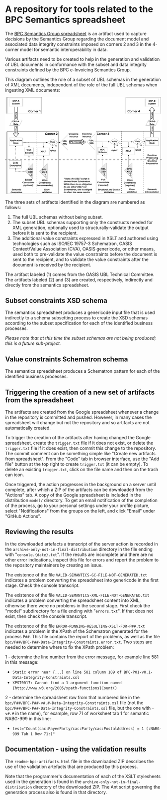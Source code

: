 # A repository for tools related to the BPC Semantics spreadsheet

The [BPC Semantics Group spreadsheet](https://docs.google.com/spreadsheets/d/1qAz_aAbJ99ikA4zUk97FyjyDLcsQ3B3vqjEK-b3C_h8/view) is an artifact used to capture decisions by the Semantics Group regarding the document model and associated data integrity constraints imposed on corners 2 and 3 in the 4-corner model for semantic interoperability in data.

Various artifacts need to be created to help in the generation and validation of UBL documents in conformance with the subset and data integrity constraints defined by the BPC e-Invoicing Semantics Group.

This diagram outlines the role of a subset of UBL schemas in the generation of XML documents, independent of the role of the full UBL schemas when ingesting XML documents:

![The role of a UBL subset schema](README-subset.png "The role of a UBL subset schema")

The three sets of artifacts identified in the diagram are numbered as follows:

1. The full UBL schemas without being subset.
1. The subset UBL schemas supporting only the constructs needed for XML generation, optionally used to structurally-validate the output before it is sent to the recipient.
1. The additional value constraints expressed in XSLT and authored using technologies such as ISO/IEC 19757-3 Schematron, OASIS Context/Value Association (CVA), OASIS genericode, or other means, used both to pre-validate the value constraints before the document is sent to the recipient, and to validate the value constraints after the document is received by the recipient.

The artifact labeled (1) comes from the OASIS UBL Technical Committee. The artifacts labeled (2) and (3) are created, respectively, indirectly and directly from the semantics spreadsheet.

## Subset constraints XSD schema

The semantics spreadsheet produces a genericode input file that is used indirectly to a schema subsetting process to create the XSD schemas according to the subset specification for each of the identified business processes.

_Please note that at this time the subset schemas are not being produced; this is a future sub-project._

## Value constraints Schematron schema

The semantics spreadsheet produces a Schematron pattern for each of the identified business processes.

## Triggering the creation of a new set of artifacts from the spreadsheet

The artifacts are created from the Google spreadsheet whenever a change in the repository is committed and pushed. However, in many cases the spreadsheet will change but not the repository and so artifacts are not automatically created.

To trigger the creation of the artifacts after having changed the Google spreadsheet, create the `trigger.txt` file if it does not exist, or delete the `trigger.txt` file if it does exist, then commit this change to the repository. The commit comment can be something simple like "Create new artifacts from spreadsheet". From the "Code" tab in browser interface, use the "Add file" button at the top right to create `trigger.txt` (it can be empty). To delete an existing `trigger.txt`, click on the file name and then on the trash can icon.

Once triggered, the action progresses in the background on a server until complete, after which a ZIP of the artifacts can be downloaded from the "Actions" tab. A copy of the Google spreadsheet is included in the distribution `model/` directory. To get an email notification of the completion of the process, go to your personal settings under your profile picture, select "Notifications" from the groups on the left, and click "Email" under "GitHub Actions".

## Reviewing the results

In the downloaded artefacts a transcript of the server action is recorded in the `archive-only-not-in-final-distribution` directory in the file ending with "`console.{date}.txt`". If the results are incomplete and there are no other error indications, inspect this file for errors and report the problem to the repository maintainers by creating an issue.

The existence of the file `VALID-SEMANTICS-GC-FILE-NOT-GENERATED.txt` indicates a problem converting the spreadsheet into genericode in the first stage. Check the console transcript.

The existence of the file `VALID-SEMANTICS-XML-FILE-NOT-GENERATED.txt` indicates a problem converting the spreadsheet content into XML, otherwise there were no problems in the second stage. First check the "model" subdirectory for a file ending with "`errors.txt`". If that does not exist, then check the console transcript.

The existence of the file `ERROR-RUNNING-RESULTING-XSLT-FOR-P##.txt` indicates a problem in the XPath of the Schematron generated for the process `P##`. This file contains the report of the problems, as well as the file `bpc/P##/BPC-P##-Data-Integrity-Constraints.error.txt`. Two steps are needed to determine where to fix the XPath problem:

1 - determine the line number from the error message, for example line 581 in this message:
  - `Static error near {...} on line 581 column 109 of BPC-P01-v0.1-Data-Integrity-Constraints.xsl`
  - `XPST0017: Cannot find a 1-argument function named {http://www.w3.org/2005/xpath-functions}Count()`

2 - determine the spreadsheet row from that numbered line in the `bpc/P##/BPC-P##-v#.#-Data-Integrity-Constraints.xsl` file (not the `bpc/P##/BPC-P##-Data-Integrity-Constraints.xsl` file, but the one with `-v#.#` in the name), for example, row 71 of worksheet tab 1 for semantic NABG-999 in this line:
  - `test="Count(cac:PayeeParty/cac:Party/cac:PostalAddress) = 1 (:NABG-999 Tab 1 Row 71:)"`

## Documentation - using the validation results

The `readme-bpc-artifacts.html` file in the downloaded ZIP describes the use of the validation artefacts that are produced by this process.

Note that the programmer's documentation of each of the XSLT stylesheets used in the generation is found in the `archive-only-not-in-final-distribution` directory of the downloaded ZIP. The Ant script governing the generation process also is found in that directory.

